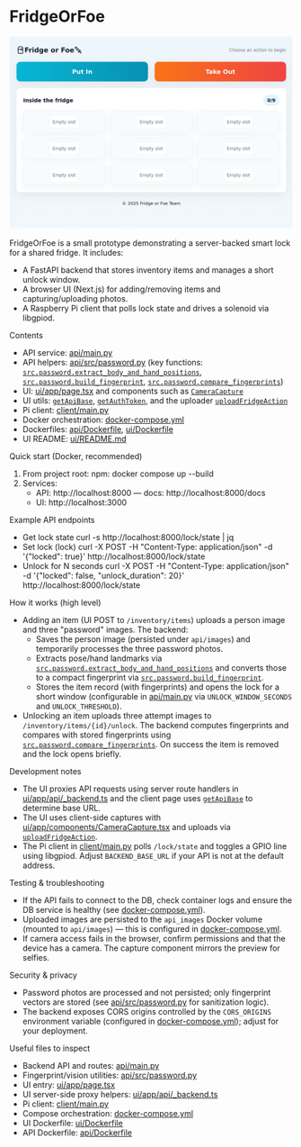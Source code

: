 # FridgeOrFoe

![Fridge or Foe UI](images/readme-ui.png)

FridgeOrFoe is a small prototype demonstrating a server-backed smart lock for a shared fridge. It includes:
- A FastAPI backend that stores inventory items and manages a short unlock window.
- A browser UI (Next.js) for adding/removing items and capturing/uploading photos.
- A Raspberry Pi client that polls lock state and drives a solenoid via libgpiod.

Contents
- API service: [api/main.py](api/main.py)
- API helpers: [api/src/password.py](api/src/password.py) (key functions: [`src.password.extract_body_and_hand_positions`](api/src/password.py), [`src.password.build_fingerprint`](api/src/password.py), [`src.password.compare_fingerprints`](api/src/password.py))
- UI: [ui/app/page.tsx](ui/app/page.tsx) and components such as [`CameraCapture`](ui/app/components/CameraCapture.tsx)
- UI utils: [`getApiBase`](ui/app/utils/api.ts), [`getAuthToken`](ui/app/utils/useAuth.ts), and the uploader [`uploadFridgeAction`](ui/app/utils/upload.ts)
- Pi client: [client/main.py](client/main.py)
- Docker orchestration: [docker-compose.yml](docker-compose.yml)
- Dockerfiles: [api/Dockerfile](api/Dockerfile), [ui/Dockerfile](ui/Dockerfile)
- UI README: [ui/README.md](ui/README.md)

Quick start (Docker, recommended)
1. From project root:
   npm: docker compose up --build
2. Services:
   - API: http://localhost:8000 — docs: http://localhost:8000/docs
   - UI:  http://localhost:3000

Example API endpoints
- Get lock state
  curl -s http://localhost:8000/lock/state | jq
- Set lock (lock)
  curl -X POST -H "Content-Type: application/json" -d '{"locked": true}' http://localhost:8000/lock/state
- Unlock for N seconds
  curl -X POST -H "Content-Type: application/json" -d '{"locked": false, "unlock_duration": 20}' http://localhost:8000/lock/state

How it works (high level)
- Adding an item (UI POST to `/inventory/items`) uploads a person image and three "password" images. The backend:
  - Saves the person image (persisted under `api/images`) and temporarily processes the three password photos.
  - Extracts pose/hand landmarks via [`src.password.extract_body_and_hand_positions`](api/src/password.py) and converts those to a compact fingerprint via [`src.password.build_fingerprint`](api/src/password.py).
  - Stores the item record (with fingerprints) and opens the lock for a short window (configurable in [api/main.py](api/main.py) via `UNLOCK_WINDOW_SECONDS` and `UNLOCK_THRESHOLD`).
- Unlocking an item uploads three attempt images to `/inventory/items/{id}/unlock`. The backend computes fingerprints and compares with stored fingerprints using [`src.password.compare_fingerprints`](api/src/password.py). On success the item is removed and the lock opens briefly.

Development notes
- The UI proxies API requests using server route handlers in [ui/app/api/_backend.ts](ui/app/api/_backend.ts) and the client page uses [`getApiBase`](ui/app/utils/api.ts) to determine base URL.
- The UI uses client-side captures with [ui/app/components/CameraCapture.tsx](ui/app/components/CameraCapture.tsx) and uploads via [`uploadFridgeAction`](ui/app/utils/upload.ts).
- The Pi client in [client/main.py](client/main.py) polls `/lock/state` and toggles a GPIO line using libgpiod. Adjust `BACKEND_BASE_URL` if your API is not at the default address.

Testing & troubleshooting
- If the API fails to connect to the DB, check container logs and ensure the DB service is healthy (see [docker-compose.yml](docker-compose.yml)).
- Uploaded images are persisted to the `api_images` Docker volume (mounted to `api/images`) — this is configured in [docker-compose.yml](docker-compose.yml).
- If camera access fails in the browser, confirm permissions and that the device has a camera. The capture component mirrors the preview for selfies.

Security & privacy
- Password photos are processed and not persisted; only fingerprint vectors are stored (see [api/src/password.py](api/src/password.py) for sanitization logic).
- The backend exposes CORS origins controlled by the `CORS_ORIGINS` environment variable (configured in [docker-compose.yml](docker-compose.yml)); adjust for your deployment.

Useful files to inspect
- Backend API and routes: [api/main.py](api/main.py)
- Fingerprint/vision utilities: [api/src/password.py](api/src/password.py)
- UI entry: [ui/app/page.tsx](ui/app/page.tsx)
- UI server-side proxy helpers: [ui/app/api/_backend.ts](ui/app/api/_backend.ts)
- Pi client: [client/main.py](client/main.py)
- Compose orchestration: [docker-compose.yml](docker-compose.yml)
- UI Dockerfile: [ui/Dockerfile](ui/Dockerfile)
- API Dockerfile: [api/Dockerfile](api/Dockerfile)